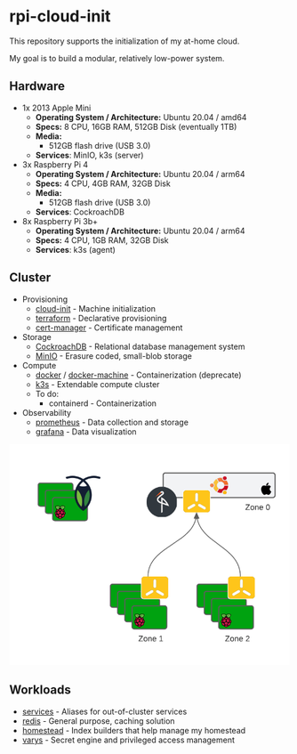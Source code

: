 # rpi-cloud-init

This repository supports the initialization of my at-home cloud.

My goal is to build a modular, relatively low-power system.

## Hardware

- 1x 2013 Apple Mini
  - **Operating System / Architecture:** Ubuntu 20.04 / amd64
  - **Specs:** 8 CPU, 16GB RAM, 512GB Disk (eventually 1TB)
  - **Media:**
    - 512GB flash drive (USB 3.0)
  - **Services**: MinIO, k3s (server)
- 3x Raspberry Pi 4
  - **Operating System / Architecture:** Ubuntu 20.04 / arm64
  - **Specs:** 4 CPU, 4GB RAM, 32GB Disk
  - **Media:**
    - 512GB flash drive (USB 3.0)
  - **Services**: CockroachDB
- 8x Raspberry Pi 3b+
  - **Operating System / Architecture:** Ubuntu 20.04 / arm64
  - **Specs:** 4 CPU, 1GB RAM, 32GB Disk
  - **Services**: k3s (agent)

## Cluster

 - Provisioning
   - [cloud-init](cloud-init) - Machine initialization
   - [terraform](https://www.terraform.io/) - Declarative provisioning
   - [cert-manager](compute/workloads/cert-manager) - Certificate management
 - Storage
   - [CockroachDB](storage/crdb) - Relational database management system
   - [MinIO](storage/minio) - Erasure coded, small-blob storage
 - Compute
   - [docker](https://www.docker.com/) / [docker-machine](scripts/docker-machine) - Containerization (deprecate)
   - [k3s](compute/k3s) - Extendable compute cluster
   - To do:
     - containerd - Containerization
 - Observability
   - [prometheus](compute/workloads/prometheus) - Data collection and storage
   - [grafana](compute/workloads/grafana) - Data visualization

<a href="assets/cluster.png"><img alt="cluster diagram" src="assets/cluster.png" width="600"/></a>

## Workloads

 - [services](compute/workloads/services) - Aliases for out-of-cluster services
 - [redis](https://redis.io) - General purpose, caching solution
 - [homestead](https://github.com/mjpitz/homestead) - Index builders that help manage my homestead
 - [varys](https://github.com/mjpitz/varys) - Secret engine and privileged access management
